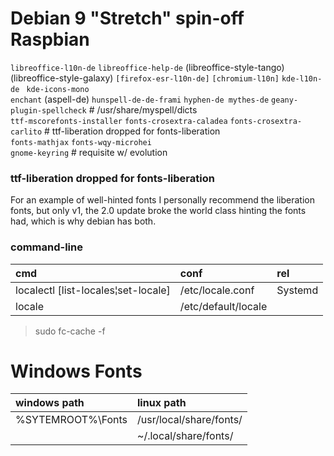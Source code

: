 # Debian 9 "Stretch" spin-off Raspbian

`libreoffice-l10n-de` `libreoffice-help-de` \(libreoffice-style-tango\) \(libreoffice-style-galaxy\) `[firefox-esr-l10n-de]` `[chromium-l10n]` `kde-l10n-de` ` kde-icons-mono`  
`enchant` \(aspell-de\) `hunspell-de-de-frami` `hyphen-de mythes-de` `geany-plugin-spellcheck`   # /usr/share/myspell/dicts  
`ttf-mscorefonts-installer` `fonts-crosextra-caladea` `fonts-crosextra-carlito` # ttf-liberation dropped for fonts-liberation  
`fonts-mathjax` `fonts-wqy-microhei`  
`gnome-keyring`   # requisite w/ evolution


### ttf-liberation dropped for fonts-liberation

>>>
For an example of well-hinted fonts I personally 
recommend the liberation fonts, but only v1, the 2.0 update broke the world 
class hinting the fonts had, which is why debian has both.
>>>


### command-line

| cmd | conf | rel
| :--- | :--- | :---
| localectl [list-locales¦set-locale] | /etc/locale.conf | Systemd
| locale | /etc/default/locale |

> sudo fc-cache -f


# Windows Fonts

| windows path | linux path
| :--- | :---
| %SYTEMROOT%\Fonts | /usr/local/share/fonts/
| | ~/.local/share/fonts/
